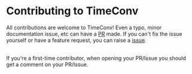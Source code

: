 # Contributing to TimeConv

All contributions are welcome to TimeConv! Even a typo, minor documentation issue, etc can have a [PR](https://github.com/ArjunSharda/TimeConv/pulls) made. If you can't fix the issue yourself or have a feature request, you can raise a [issue](https://github.com/ArjunSharda/TimeConv/issues).

<br>
If you're a first-time contributor, when opening your PR/Issue you should get a comment on your PR/Issue.
</br>

